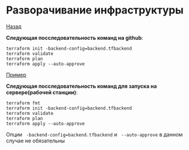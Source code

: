 # Разворачивание инфраструктуры
[Назад](https://github.com/BanLex/my_notes/blob/main/terraform/readme.md)



**Следующая посследовательность команд на github**:
```
terraform init -backend-config=backend.tfbackend
terraform validate
terraform plan
terraform apply --auto-approve
```
[Пример](https://github.com/BanLex/example_webapp/blob/main/.github/workflows/Deploy%20infrastructure%20with%20Terraform.yml)

**Следующая посследовательность команд для запуска на сервере(рабочей станции)**:
```
terraform fmt
terraform init -backend-config=backend.tfbackend
terraform validate
terraform plan
terraform apply --auto-approve
```
Опции ` -backend-config=backend.tfbackend` и ` --auto-approve` в данном случае не обязательны
